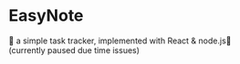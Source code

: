 # EasyNote
📝 a simple task tracker, implemented with React &amp; node.js📝
<br>
(currently paused due time issues)
